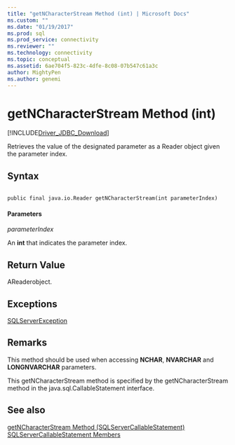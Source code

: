 ```yaml
---
title: "getNCharacterStream Method (int) | Microsoft Docs"
ms.custom: ""
ms.date: "01/19/2017"
ms.prod: sql
ms.prod_service: connectivity
ms.reviewer: ""
ms.technology: connectivity
ms.topic: conceptual
ms.assetid: 6ae704f5-823c-4dfe-8c08-07b547c61a3c
author: MightyPen
ms.author: genemi
---
```

# getNCharacterStream Method (int)
[!INCLUDE[Driver_JDBC_Download](../../../includes/driver_jdbc_download.md)]

  Retrieves the value of the designated parameter as a Reader object given the parameter index.  
  
## Syntax  
  
```  
  
public final java.io.Reader getNCharacterStream(int parameterIndex)  
```  
  
#### Parameters  
 *parameterIndex*  
  
 An **int** that indicates the parameter index.  
  
## Return Value  
 AReaderobject.  
  
## Exceptions  
 [SQLServerException](../../../connect/jdbc/reference/sqlserverexception-class.md)  
  
## Remarks  
 This method should be used when accessing **NCHAR**, **NVARCHAR** and **LONGNVARCHAR** parameters.  
  
 This getNCharacterStream method is specified by the getNCharacterStream method in the java.sql.CallableStatement interface.  
  
## See also  
 [getNCharacterStream Method &#40;SQLServerCallableStatement&#41;](../../../connect/jdbc/reference/getncharacterstream-method-sqlservercallablestatement.md)   
 [SQLServerCallableStatement Members](../../../connect/jdbc/reference/sqlservercallablestatement-members.md)  
  
  
